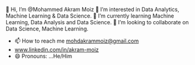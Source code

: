 👋 Hi, I’m @Mohammed Akram Moiz
👀 I’m interested in Data Analytics, Machine Learning & Data Science.
🌱 I’m currently learning Machine Learning, Data Analysis and Data Science.
💞️ I’m looking to collaborate on Data Science, Machine Learning.
- 📫 How to reach me mohdakrammoiz@gmail.com
- www.linkedin.com/in/akram-moiz
- 😄 Pronouns: ...He/Him

<!---
akrammoiz35/akrammoiz35 is a ✨ special ✨ repository because its `README.md` (this file) appears on your GitHub profile.
You can click the Preview link to take a look at your changes.
--->
